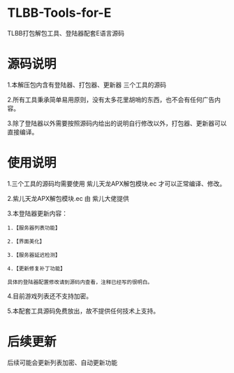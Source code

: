 # TLBB-Tools-for-E
TLBB打包解包工具、登陆器配套E语言源码

# 源码说明

1.本解压包内含有登陆器、打包器、更新器 三个工具的源码

2.所有工具秉承简单易用原则，没有太多花里胡哨的东西，也不会有任何广告内容。

3.除了登陆器以外需要按照源码内给出的说明自行修改以外，打包器、更新器可以直接编译。

# 使用说明

1.三个工具的源码均需要使用 紫儿天龙APX解包模块.ec 才可以正常编译、修改。

2.紫儿天龙APX解包模块.ec 由 紫儿大佬提供

3.本登陆器更新内容：

    1.【服务器列表功能】
    
    2.【界面美化】
    
    3.【服务器延迟检测】
    
    4.【更新修复补丁功能】
    
    具体的登陆器配置修改请到源码内查看，注释已经写的很明白。
    
4.目前游戏列表还不支持加密。

5.本配套工具源码免费放出，故不提供任何技术上支持。

# 后续更新

后续可能会更新列表加密、自动更新功能
